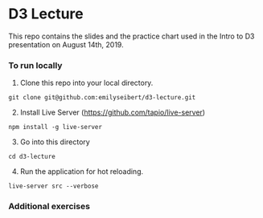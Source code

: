 # D3 Lecture

This repo contains the slides and the practice chart used in the Intro to D3 presentation on August 14th, 2019. 

### To run locally

1. Clone this repo into your local directory.
```
git clone git@github.com:emilyseibert/d3-lecture.git
```

2. Install Live Server (https://github.com/tapio/live-server)
```
npm install -g live-server
```

3. Go into this directory
```
cd d3-lecture
```

4. Run the application for hot reloading.

```
live-server src --verbose
```

### Additional exercises
